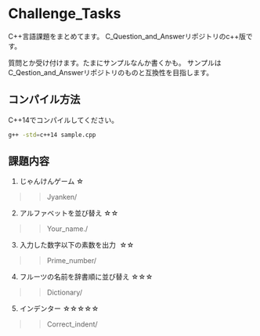 # Challenge_Tasks

C++言語課題をまとめてます。
C_Question_and_Answerリポジトリのc++版です。

質問とか受け付けます。たまにサンプルなんか書くかも。
サンプルはC_Qestion_and_Answerリポジトリのものと互換性を目指します。

## コンパイル方法
C++14でコンパイルしてください。

```bash
g++ -std=c++14 sample.cpp
```

## 課題内容

1. じゃんけんゲーム  ☆  
>> Jyanken/  
2. アルファベットを並び替え  ☆☆  
>> Your_name./  
3. 入力した数字以下の素数を出力  ☆☆  
>> Prime_number/
4. フルーツの名前を辞書順に並び替え  ☆☆☆  
>> Dictionary/  
5. インデンター  ☆☆☆☆☆  
>> Correct_indent/  
